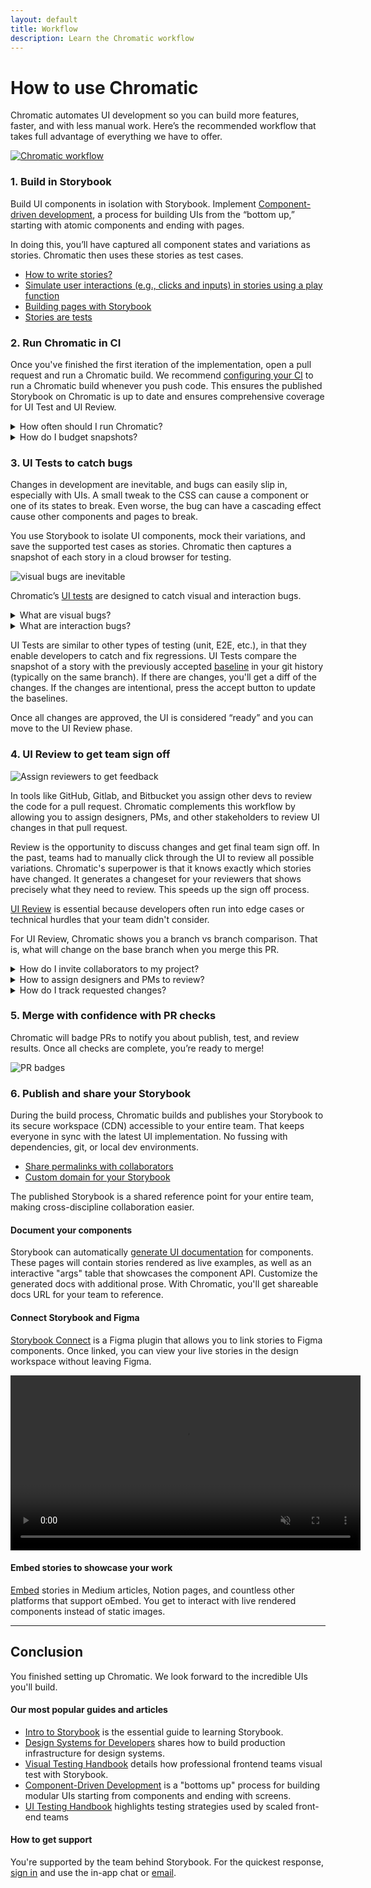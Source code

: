 ```yaml
---
layout: default
title: Workflow
description: Learn the Chromatic workflow
---
```


# How to use Chromatic

Chromatic automates UI development so you can build more features, faster, and with less manual work. Here’s the recommended workflow that takes full advantage of everything we have to offer.

[![Chromatic workflow](img/chromatic-workflow.png)](img/chromatic-workflow.png)

### 1. Build in Storybook

Build UI components in isolation with Storybook. Implement [Component-driven development](https://www.componentdriven.org/), a process for building UIs from the “bottom up,” starting with atomic components and ending with pages.

In doing this, you’ll have captured all component states and variations as stories. Chromatic then uses these stories as test cases.

- [How to write stories?](https://storybook.js.org/docs/react/writing-stories/introduction)
- [Simulate user interactions (e.g., clicks and inputs) in stories using a play function](https://storybook.js.org/docs/react/writing-stories/play-function)
- [Building pages with Storybook](https://storybook.js.org/docs/react/writing-stories/build-pages-with-storybook)
- [Stories are tests](https://storybook.js.org/blog/stories-are-tests/)

### 2. Run Chromatic in CI

Once you've finished the first iteration of the implementation, open a pull request and run a Chromatic build. We recommend [configuring your CI](ci) to run a Chromatic build whenever you push code. This ensures the published Storybook on Chromatic is up to date and ensures comprehensive coverage for UI Test and UI Review.

<details>
<summary>How often should I run Chromatic?</summary>

We recommend running Chromatic on every push. This ensures that Chromatic is regularly updating baselines and can catch unintentional changes.

Each snapshot is associated with a commit. That enables you to pinpoint the particular commit where a change was introduced.

It also allows you to [visualize baseline history](branching-and-baselines#visualize-baseline-history). You can review the commits to see how a component changes over time.

Not running Chromatic on every commit makes it harder to review diffs and increases the risk of missing changes.

Let's say you run Chromatic on a commit. Then skip it for four commits and then rerun it. The Chromatic build for that fifth commit will also include changes from all the previous four commits. That makes it much harder to discern what is an acceptable change vs a UI bug.

</details>

<details>
<summary>How do I budget snapshots?</summary>

Our main recommendation is to use Chromatic’s [TurboSnap](turbosnap#turbosnap) feature. It uses Git and your project’s dependency graph to identify component files that changed, then intelligently builds and snapshots only the stories associated with those components.

This enables you to run Chromatic regularly while reducing the snapshot count per build.

</details>

### 3. UI Tests to catch bugs

Changes in development are inevitable, and bugs can easily slip in, especially with UIs. A small tweak to the CSS can cause a component or one of its states to break. Even worse, the bug can have a cascading effect cause other components and pages to break.

You use Storybook to isolate UI components, mock their variations, and save the supported test cases as stories. Chromatic then captures a snapshot of each story in a cloud browser for testing.

![visual bugs are inevitable](img/visual-bugs.gif)

Chromatic’s [UI tests](test) are designed to catch visual and interaction bugs.

<details>
<summary>What are visual bugs?</summary>

Visual bugs are the unintentional errors in your UIs appearance that make it look untrustworthy. For example: cut-off elements, incorrect colors or font styles, broken layouts, and missing error states.

</details>

<details>
<summary>What are interaction bugs?</summary>

Interaction bugs are unintentional errors in UI behavior that prevents it from working as intended. For example: a dialog doesn't open or a form doesn't respond to typing events.

[Interactive stories combined with assertions](interactions) enable you to test how components respond to user input. Attach a [play function](https://storybook.js.org/docs/react/writing-stories/play-function) to the story to simulate user behavior (e.g., click and type) and assert against that behavior.

Interaction tests in Chromatic run behind the scenes without you having to configure anything. You'll be notified of any test failures via the Chromatic UI.

These are designated as critical failures that need immediate attention. You won't be able to pass the build until the test is fixed.

To debug, you can launch the published Storybook to reproduce the exact state of your story when the test failed. Click the "View Storybook" button on the test page to open the failed story.

![Storybook with failed interaction test](img/interaction-test-screen-failed-test.png)

</details>

UI Tests are similar to other types of testing (unit, E2E, etc.), in that they enable developers to catch and fix regressions. UI Tests compare the snapshot of a story with the previously accepted [baseline](branching-and-baselines#branches-and-baselines) in your git history (typically on the same branch). If there are changes, you'll get a diff of the changes. If the changes are intentional, press the accept button to update the baselines.

Once all changes are approved, the UI is considered “ready” and you can move to the UI Review phase.

### 4. UI Review to get team sign off

![Assign reviewers to get feedback](img/ui-review.png)

In tools like GitHub, Gitlab, and Bitbucket you assign other devs to review the code for a pull request. Chromatic complements this workflow by allowing you to assign designers, PMs, and other stakeholders to review UI changes in that pull request.

Review is the opportunity to discuss changes and get final team sign off. In the past, teams had to manually click through the UI to review all possible variations. Chromatic's superpower is that it knows exactly which stories have changed. It generates a changeset for your reviewers that shows precisely what they need to review. This speeds up the sign off process.

[UI Review](review) is essential because developers often run into edge cases or technical hurdles that your team didn't consider.

For UI Review, Chromatic shows you a branch vs branch comparison. That is, what will change on the base branch when you merge this PR.

<details>
<summary>How do I invite collaborators to my project?</summary>

To add or remove collaborators, go to the collaborate tab on your project's Manage page. You can invite them by email or by sharing an invite link.

[More on inviting collaborators »](collaborators#external-collaborators)

</details>

<details>
<summary>How to assign designers and PMs to review?</summary>

Use the Assign Reviewers link on the PR Activity page to choose reviewers from the project’s collaborators. Reviewers will be emailed a link to the PR screen to begin their review.

![assign reviewers by picking from your list of collaborators](img/assign-reviewers.png)

</details>

<details>
<summary>How do I track requested changes?</summary>

Reviewers can request changes to the implementation via the comment box beneath each story. These get aggregated at the bottom of the PR screen’s activity tab. Developers can see a [list of tasks](review#ui-checklist) which must be completed before UI is ready to merge.

![UI Review checklist](img/prscreen-ui-checklist.png)

</details>

### 5. Merge with confidence with PR checks

Chromatic will badge PRs to notify you about publish, test, and review results. Once all checks are complete, you’re ready to merge!

![PR badges](img/prbadges.png)

### 6. Publish and share your Storybook

During the build process, Chromatic builds and publishes your Storybook to its secure workspace (CDN) accessible to your entire team. That keeps everyone in sync with the latest UI implementation. No fussing with dependencies, git, or local dev environments.

- [Share permalinks with collaborators](permalinks#share-permalinks-with-collaborators)
- [Custom domain for your Storybook](permalinks#custom-domain-for-your-storybook)

The published Storybook is a shared reference point for your entire team, making cross-discipline collaboration easier.

#### Document your components

Storybook can automatically [generate UI documentation](https://storybook.js.org/docs/react/writing-docs/introduction) for components. These pages will contain stories rendered as live examples, as well as an interactive "args" table that showcases the component API. Customize the generated docs with additional prose. With Chromatic, you'll get shareable docs URL for your team to reference.

#### Connect Storybook and Figma

[Storybook Connect](figma#figma-plugin) is a Figma plugin that allows you to link stories to Figma components. Once linked, you can view your live stories in the design workspace without leaving Figma.

<video autoPlay muted playsInline loop width="560px" class="center" style="pointer-events: none;" title="Embedded story and design side-by-side">
  <source src="img/figma-plugin-open-story.mp4" type="video/mp4" />
</video>

#### Embed stories to showcase your work

[Embed](embed#embed-stories) stories in Medium articles, Notion pages, and countless other platforms that support oEmbed. You get to interact with live rendered components instead of static images.

---

## Conclusion

You finished setting up Chromatic. We look forward to the incredible UIs you'll build.

#### Our most popular guides and articles

- [Intro to Storybook](https://storybook.js.org/tutorials/intro-to-storybook/) is the essential guide to learning Storybook.
- [Design Systems for Developers](https://storybook.js.org/tutorials/design-systems-for-developers/) shares how to build production infrastructure for design systems.
- [Visual Testing Handbook](https://storybook.js.org/tutorials/visual-testing-handbook/) details how professional frontend teams visual test with Storybook.
- [Component-Driven Development](https://www.componentdriven.org/) is a "bottoms up" process for building modular UIs starting from components and ending with screens.
- [UI Testing Handbook](https://storybook.js.org/tutorials/ui-testing-handbook/) highlights testing strategies used by scaled front-end teams

#### How to get support

You're supported by the team behind Storybook. For the quickest response, [sign in](https://www.chromatic.com/start) and use the in-app chat or <a href="mailto:support@chromatic.com?Subject=Question">email</a>.
